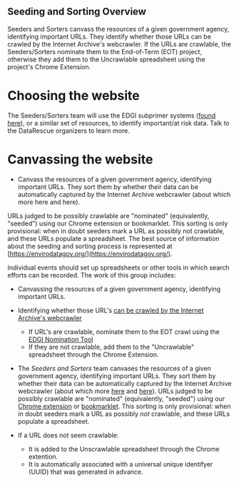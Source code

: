 ## Seeding and Sorting Overview

Seeders and Sorters canvass the resources of a given government agency, identifying important URLs. They identify whether those URLs can be crawled by the Internet Archive's webcrawler. If the URLs are crawlable, the Seeders/Sorters nominate them to the End-of-Term (EOT) project, otherwise they add them to the Uncrawlable spreadsheet using the project's Chrome Extension.

# Choosing the website
The Seeders/Sorters team will use the EDGI subprimer systems ([found here](https://envirodatagov.org/agency-forecasts/)), or a similar set of resources, to identify important/at risk data. Talk to the DataRescue organizers to learn more.

# Canvassing the website
- Canvass the resources of a given government agency, identifying important URLs. 
They sort them by whether their data can be automatically captured by the Internet Archive webcrawler (about which more here and here).
 
URLs judged to be possibly crawlable are "nominated" (equivalently, "seeded") using our Chrome extension or bookmarklet. This sorting is only provisional: when in doubt seeders mark a URL as possibly not crawlable, and these URLs populate a spreadsheet.
The best source of information about the seeding and sorting process is represented at [https://envirodatagov.org/](https://envirodatagov.org/).

 Individual events should set up spreadsheets or other tools in which search efforts can be recorded. The work of this group includes:

- Canvassing the resources of a given government agency, identifying important URLs.
- Identifying whether those URL's [can be crawled by the Internet Archive's webcrawler](./what-heritrix-does.md)
    - If URL's are crawlable, nominate them to the EOT crawl using the [EDGI Nomination Tool](https://chrome.google.com/webstore/detail/nominationtool/abjpihafglmijnkkoppbookfkkanklok?hl=en)
    - If they are not crawlable, add them to the "Uncrawlable" spreadsheet through the Chrome Extension. 



- The *Seeders and Sorters* team canvases the resources of a given government
  agency, identifying important URLs. They sort them by whether their data
  can be automatically captured by the Internet Archive webcrawler (about which
  more
  [here](https://docs.google.com/document/d/1PeWefW2toThs-Pbw0CMv2us7wxQI0gRrP1LGuwMp_UQ/edit)
  and
  [here](https://docs.google.com/document/d/1qpuNCmBmu4KcsS_hE2srewcCiP4f9P5cCyDfHmsSAVU/edit)).
  URLs judged to be possibly crawlable are "nominated" (equivalently, "seeded")
  using our
  [Chrome extension](https://chrome.google.com/webstore/detail/nominationtool/abjpihafglmijnkkoppbookfkkanklok)
  or
  [bookmarklet](http://digital2.library.unt.edu/nomination/eth2016/about/).
  This sorting is only provisional: when in doubt seeders mark a URL as possibly
  *not* crawlable, and these URLs populate a spreadsheet.
  
- If a URL does not seem crawlable:
  - It is added to the Unscrawlable spreadsheet through the Chrome extention.
  - It is automatically associated with a universal unique identifyer (UUID) that was generated in advance. 
